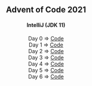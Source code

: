 <h2 align="center">
Advent of Code 2021
</h2>
<h4 align="center">
IntelliJ (JDK 11)
</h4>
<p align="center">
  Day 0 => <a href="https://youtu.be/dQw4w9WgXcQ">Code</a><br/>
  Day 1 => <a href="https://github.com/TmsC21/adventofcode-2021/blob/day_1/src/Main.java">Code</a><br/>
  Day 2 => <a href="https://github.com/TmsC21/adventofcode-2021/blob/day_2/src/Main.java">Code</a><br/>
  Day 3 => <a href="https://github.com/TmsC21/adventofcode-2021/blob/day_3/src/Main.java">Code</a><br/>
  Day 4 => <a href="https://github.com/TmsC21/adventofcode-2021/blob/day_4/src/Main.java">Code</a><br/>
  Day 5 => <a href="https://github.com/TmsC21/adventofcode-2021/blob/day_5/src/Main.java">Code</a><br/>
  Day 6 => <a href="https://github.com/TmsC21/adventofcode-2021/blob/day_6/src/Main.java">Code</a><br/>
</p>



